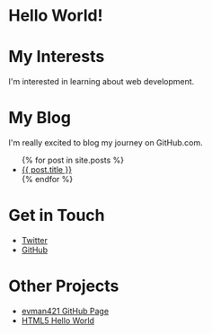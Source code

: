 # Hello World!
# My Interests
I'm interested in learning about web development.

# My Blog
I'm really excited to blog my journey on GitHub.com.

<ul>
  {% for post in site.posts %}
    <li>
      <a href="{{ post.url }}">{{ post.title }}</a>
    </li>
  {% endfor %}
</ul>

# Get in Touch
<ul>
<li><a href="https://twitter.com/{{ site.twitter_username }}">Twitter</a></li>
<li><a href="https://github.com/{{ site.github_username }}">GitHub</a></li>
</ul>

# Other Projects
<ul>
<li><a href="https://github.com/evman421/evman421.github.io">evman421 GitHub Page</a></li>
<li><a href="https://github.com/jasowen6/html5helloworld">HTML5 Hello World</a></li>
</ul>
